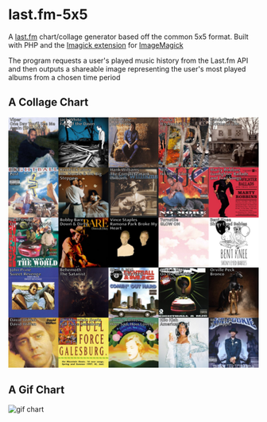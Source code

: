 # last.fm-5x5
A [last.fm](https://www.last.fm) chart/collage generator based off the common 5x5 format. Built with PHP and the [Imagick extension](https://github.com/Imagick/imagick) for [ImageMagick](https://imagemagick.org/index.php) 

The program requests a user's played music history from the Last.fm API and then outputs a shareable image representing the user's most played albums from a chosen time period

## A Collage Chart
![collage chart](readme-images/collage_chart.PNG)
## A Gif Chart
![gif chart](readme-images/gif_chart.GIF)

